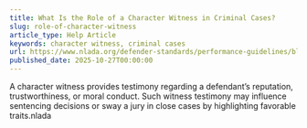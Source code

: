 ```yaml
---
title: What Is the Role of a Character Witness in Criminal Cases?
slug: role-of-character-witness
article_type: Help Article
keywords: character witness, criminal cases
url: https://www.nlada.org/defender-standards/performance-guidelines/black-letter
published_date: 2025-10-27T00:00:00
---
```


A character witness provides testimony regarding a defendant’s reputation, trustworthiness, or moral conduct. Such witness testimony may influence sentencing decisions or sway a jury in close cases by highlighting favorable traits.nlada